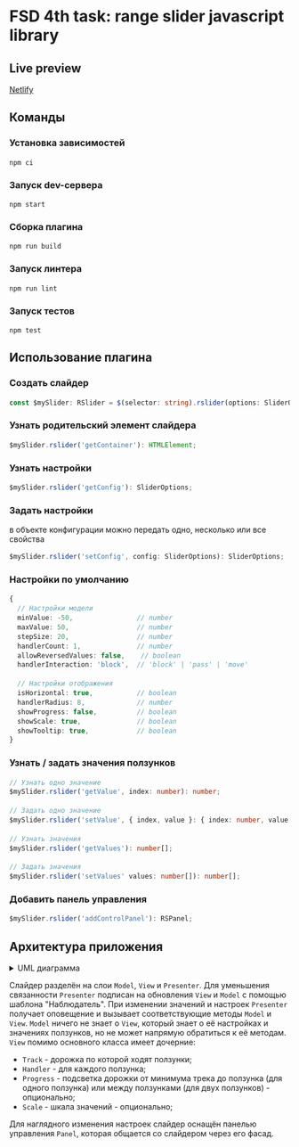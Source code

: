 # FSD 4th task: range slider javascript library

## Live preview

[Netlify](https://confident-newton-e6d4ca.netlify.app/demo.html)

## Команды

### Установка зависимостей

```
npm ci
```

### Запуск dev-сервера

```
npm start
```

### Сборка плагина

```
npm run build
```

### Запуск линтера

```
npm run lint
```

### Запуск тестов

```
npm test
```

## Использование плагина

### Создать слайдер

```typescript
const $mySlider: RSlider = $(selector: string).rslider(options: SliderOptions);
```

### Узнать родительский элемент слайдера

```typescript
$mySlider.rslider('getContainer'): HTMLElement;
```

### Узнать настройки

```typescript
$mySlider.rslider('getConfig'): SliderOptions;
```

### Задать настройки

в объекте конфигурации можно передать одно, несколько или все свойства

```typescript
$mySlider.rslider('setConfig', config: SliderOptions): SliderOptions;
```

### Настройки по умолчанию

```typescript
{
  // Настройки модели
  minValue: -50,                // number
  maxValue: 50,                 // number
  stepSize: 20,                 // number
  handlerCount: 1,              // number
  allowReversedValues: false,    // boolean
  handlerInteraction: 'block',  // 'block' | 'pass' | 'move'

  // Настройки отображения
  isHorizontal: true,           // boolean
  handlerRadius: 8,             // number
  showProgress: false,          // boolean
  showScale: true,              // boolean
  showTooltip: true,            // boolean
}
```

### Узнать / задать значения ползунков

```typescript
// Узнать одно значение
$mySlider.rslider('getValue', index: number): number;

// Задать одно значение
$mySlider.rslider('setValue', { index, value }: { index: number, value: number }): number;

// Узнать значения
$mySlider.rslider('getValues'): number[];

// Задать значения
$mySlider.rslider('setValues' values: number[]): number[];
```

### Добавить панель управления

```typescript
$mySlider.rslider('addControlPanel'): RSPanel;
```

## Архитектура приложения

<details>
<summary>UML диаграмма</summary>

![UML диаграмма](/diagram.svg)

</details>

Слайдер разделён на слои `Model`, `View` и `Presenter`. Для уменьшения связанности `Presenter` подписан на обновления `View` и `Model` с помощью шаблона "Наблюдатель". При изменении значений и настроек `Presenter` получает оповещение и вызывает соответствующие методы `Model` и `View`. `Model` ничего не знает о `View`, который знает о её настройках и значениях ползунков, но не может напрямую обратиться к её методам. `View` помимо основного класса имеет дочерние:

- `Track` - дорожка по которой ходят ползунки;
- `Handler` - для каждого ползунка;
- `Progress` - подсветка дорожки от минимума трека до ползунка (для одного ползунка) или между ползунками (для двух ползунков) - опционально;
- `Scale` - шкала значений - опционально;

Для наглядного изменения настроек слайдер оснащён панелью управления `Panel`, которая общается со слайдером через его фасад.
